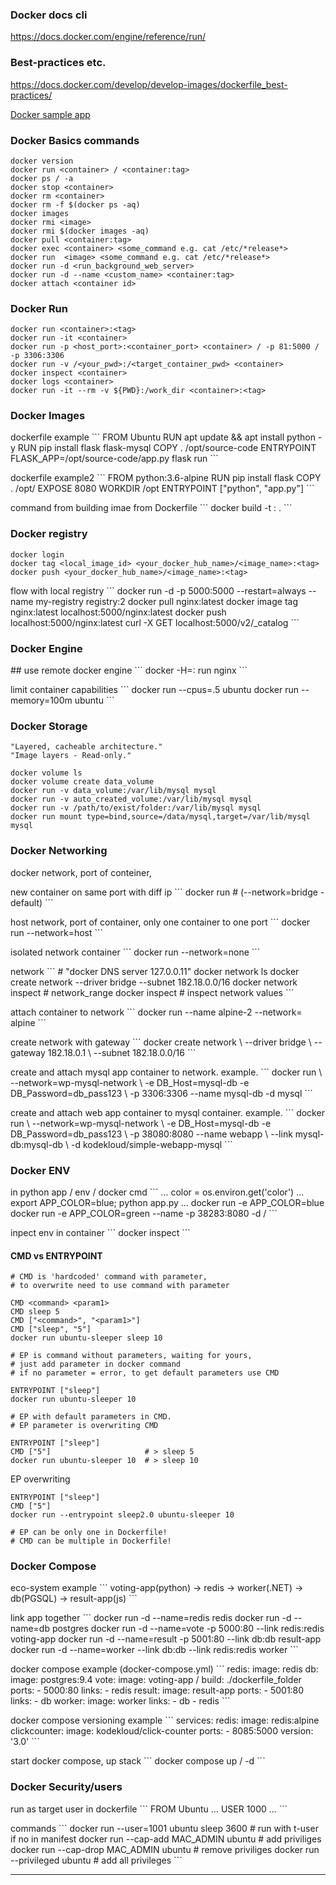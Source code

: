 ### Docker docs cli
https://docs.docker.com/engine/reference/run/
### Best-practices etc.
https://docs.docker.com/develop/develop-images/dockerfile_best-practices/

<a href="https://github.com/dockersamples/example-voting-app"> Docker sample app </a>

### Docker Basics commands
```
docker version
docker run <container> / <container:tag>
docker ps / -a
docker stop <container>
docker rm <container>
docker rm -f $(docker ps -aq)
docker images
docker rmi <image>
docker rmi $(docker images -aq)
docker pull <container:tag>
docker exec <container> <some_command e.g. cat /etc/*release*>
docker run  <image> <some_command e.g. cat /etc/*release*>
docker run -d <run_background_web_server>
docker run -d --name <custom_name> <container:tag>
docker attach <container id>
```

### Docker Run
```
docker run <container>:<tag>
docker run -it <container>
docker run -p <host_port>:<container_port> <container> / -p 81:5000 / -p 3306:3306
docker run -v /<your_pwd>:/<target_container_pwd> <container>
docker inspect <container>
docker logs <container>
docker run -it --rm -v ${PWD}:/work_dir <container>:<tag>
```

### Docker Images
<p> dockerfile example
```
FROM Ubuntu
RUN apt update && apt install python -y
RUN pip install flask flask-mysql
COPY . /opt/source-code
ENTRYPOINT FLASK_APP=/opt/source-code/app.py flask run
```
<p> dockerfile example2
```
FROM python:3.6-alpine
RUN pip install flask
COPY . /opt/
EXPOSE 8080
WORKDIR /opt
ENTRYPOINT ["python", "app.py"]
```
<p> command from building imae from Dockerfile
```
docker build -t <image_name>:<image_tag> .
```

### Docker registry
```
docker login
docker tag <local_image_id> <your_docker_hub_name>/<image_name>:<tag>
docker push <your_docker_hub_name>/<image_name>:<tag>
```
<p> flow with local registry
```
docker run -d -p 5000:5000 --restart=always --name my-registry registry:2
docker pull nginx:latest
docker image tag nginx:latest localhost:5000/nginx:latest
docker push localhost:5000/nginx:latest
curl -X GET localhost:5000/v2/_catalog
```

### Docker Engine
<p>## use remote docker engine
```
docker -H=<remote_ip>:<port> run nginx
```
<p> limit container capabilities
```
docker run --cpus=.5 ubuntu
docker run --memory=100m ubuntu
```

### Docker Storage
```
"Layered, cacheable architecture."
"Image layers - Read-only."
```

```
docker volume ls
docker volume create data_volume
docker run -v data_volume:/var/lib/mysql mysql
docker run -v auto_created_volume:/var/lib/mysql mysql
docker run -v /path/to/exist/folder:/var/lib/mysql mysql
docker run mount type=bind,source=/data/mysql,target=/var/lib/mysql mysql
```

### Docker Networking
<p> docker network, port of conteiner, 
<p> new container on same port with diff ip
```
docker run     # (--network=bridge - default)
```
<p> host network, port of container, only one container to one port
```
docker run --network=host
```
<p> isolated network container
```
docker run --network=none
```
<p> network 
```
# "docker DNS server 127.0.0.11"
docker network ls
docker create network --driver bridge --subnet 182.18.0.0/16 <network_name>
docker network inspect <name_of_network>  # network_range
docker inspect <container>                # inspect network values
```

<p> attach container to network
```
docker run --name alpine-2 --network=<network_name> alpine
```
<p> create network with gateway
```
docker create network \
--driver bridge \
--gateway 182.18.0.1 \
--subnet 182.18.0.0/16 <network_name>
```
<p> create and attach mysql app container to network. example.
```
docker run \
--network=wp-mysql-network \
-e DB_Host=mysql-db -e DB_Password=db_pass123 \
-p 3306:3306 --name mysql-db -d mysql
```
<p> create and attach web app container to mysql container. example.
```
docker run \
--network=wp-mysql-network \
-e DB_Host=mysql-db -e DB_Password=db_pass123 \
-p 38080:8080 --name webapp \
--link mysql-db:mysql-db \
-d kodekloud/simple-webapp-mysql
```


### Docker ENV
<p> in python app / env /  docker cmd
```
...
color = os.environ.get('color')
...
export APP_COLOR=blue; python app.py
...
docker run -e APP_COLOR=blue <image_name>
docker run -e APP_COLOR=green --name <custom_name> -p 38283:8080 -d <org>/<repo>
```
<p> inpect env in container
```
docker inspect <container>
```

#### CMD vs ENTRYPOINT
```
# CMD is 'hardcoded' command with parameter,
# to overwrite need to use command with parameter
```
```
CMD <command> <param1>
CMD sleep 5
CMD ["<command>", "<param1>"]
CMD ["sleep", "5"]
docker run ubuntu-sleeper sleep 10
```

```
# EP is command without parameters, waiting for yours,
# just add parameter in docker command
# if no parameter = error, to get default parameters use CMD
```
```
ENTRYPOINT ["sleep"]
docker run ubuntu-sleeper 10
```

```
# EP with default parameters in CMD. 
# EP parameter is overwriting CMD
```
```
ENTRYPOINT ["sleep"]
CMD ["5"]                     # > sleep 5
docker run ubuntu-sleeper 10  # > sleep 10
```

<p> EP overwriting

```
ENTRYPOINT ["sleep"]
CMD ["5"]
docker run --entrypoint sleep2.0 ubuntu-sleeper 10
```
```
# EP can be only one in Dockerfile!
# CMD can be multiple in Dockerfile!
```


### Docker Compose
<p> eco-system example
```
voting-app(python) -> redis -> worker(.NET) -> db(PGSQL) -> result-app(js)
```
<p> link app together
```
docker run -d --name=redis redis
docker run -d --name=db postgres
docker run -d --name=vote -p 5000:80 --link redis:redis voting-app
docker run -d --name=result -p 5001:80 --link db:db result-app
docker run -d --name=worker --link db:db --link redis:redis worker
```
<p> docker compose example (docker-compose.yml)
```
redis:
  image: redis
db:
  image: postgres:9.4
vote:
  image: voting-app / build: ./dockerfile_folder
  ports:
    - 5000:80
  links:
    - redis
result:
  image: result-app
  ports:
    - 5001:80
  links:
    - db
worker:
  image: worker
  links:
    - db
    - redis
```
<p> docker compose versioning example
```
services:
  redis:
    image: redis:alpine
  clickcounter:
    image: kodekloud/click-counter
    ports:
    - 8085:5000
version: '3.0'
```
<p> start docker compose, up stack
```
docker compose up / -d
```


### Docker Security/users
<p> run as target user in dockerfile
```
FROM Ubuntu
...
USER 1000
...
```
<p> commands
```
docker run --user=1001 ubuntu sleep 3600     # run with t-user if no in manifest
docker run --cap-add MAC_ADMIN ubuntu        # add priviliges
docker run --cap-drop MAC_ADMIN ubuntu       # remove priviliges
docker run --privileged ubuntu               # add all privileges
```

---